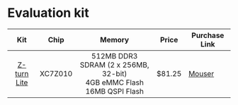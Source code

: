 # Evaluation kit


Kit | Chip | Memory | Price | Purchase Link
:-:|:-:|:-:|:-:|-
 [Z-turn Lite](http://www.myirtech.com/list.asp?id=565)  | XC7Z010 | 512MB DDR3 SDRAM (2 x 256MB, 32-bit)<br>4GB eMMC Flash<br>16MB QSPI Flash  | $81.25 | [Mouser](https://www.mouser.com/ProductDetail/MYIR/MYS-7Z010-L-C-S?qs=lc2O%252BfHJPVamnNBta3ZYFA%3D%3D)


